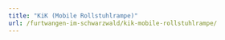 ```yaml
---
title: "KiK (Mobile Rollstuhlrampe)"
url: /furtwangen-im-schwarzwald/kik-mobile-rollstuhlrampe/
---
```

